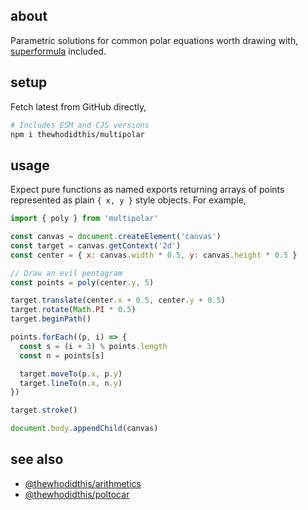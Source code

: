 ## about

Parametric solutions for common polar equations worth drawing with, [superformula](https://en.wikipedia.org/wiki/Superformula) included.

## setup

Fetch latest from GitHub directly,

```sh
# Includes ESM and CJS versions
npm i thewhodidthis/multipolar
```

## usage

Expect pure functions as named exports returning arrays of points represented as plain `{ x, y }` style objects. For example,

```js
import { poly } from 'multipolar'

const canvas = document.createElement('canvas')
const target = canvas.getContext('2d')
const center = { x: canvas.width * 0.5, y: canvas.height * 0.5 }

// Draw an evil pentagram
const points = poly(center.y, 5)

target.translate(center.x + 0.5, center.y + 0.5)
target.rotate(Math.PI * 0.5)
target.beginPath()

points.forEach((p, i) => {
  const s = (i + 3) % points.length
  const n = points[s]

  target.moveTo(p.x, p.y)
  target.lineTo(n.x, n.y)
})

target.stroke()

document.body.appendChild(canvas)
```

## see also

- [@thewhodidthis/arithmetics](https://github.com/thewhodidthis/arithmetics)
- [@thewhodidthis/poltocar](https://github.com/thewhodidthis/poltocar)
